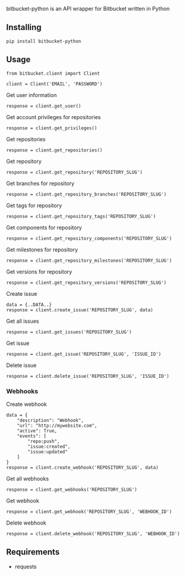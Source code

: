bitbucket-python is an API wrapper for Bitbucket written in Python

## Installing
```
pip install bitbucket-python
```

## Usage
```
from bitbucket.client import Client

client = Client('EMAIL', 'PASSWORD')
```

Get user information
```
response = client.get_user()
```

Get account privileges for repositories
```
response = client.get_privileges()
```

Get repositories
```
response = client.get_repositories()
```

Get repository
```
response = client.get_repository('REPOSITORY_SLUG')
```

Get branches for repository
```
response = client.get_repository_branches('REPOSITORY_SLUG')
```

Get tags for repository
```
response = client.get_repository_tags('REPOSITORY_SLUG')
```

Get components for repository
```
response = client.get_repository_components('REPOSITORY_SLUG')
```

Get milestones for repository
```
response = client.get_repository_milestones('REPOSITORY_SLUG')
```

Get versions for repository
```
response = client.get_repository_versions('REPOSITORY_SLUG')
```

Create issue
```
data = {..DATA..}
response = client.create_issue('REPOSITORY_SLUG', data)
```

Get all issues
```
response = client.get_issues('REPOSITORY_SLUG')
```

Get issue
```
response = client.get_issue('REPOSITORY_SLUG', 'ISSUE_ID')
```

Delete issue
```
response = client.delete_issue('REPOSITORY_SLUG', 'ISSUE_ID')
```

### Webhooks

Create webhook
```
data = {
    "description": "Webhook",
    "url": "http://mywebsite.com",
    "active": True,
    "events": [
        "repo:push",
        "issue:created",
        "issue:updated"
    ]
}
response = client.create_webhook('REPOSITORY_SLUG', data)
```

Get all webhooks
```
response = client.get_webhooks('REPOSITORY_SLUG')
```

Get webhook
```
response = client.get_webhook('REPOSITORY_SLUG', 'WEBHOOK_ID')
```

Delete webhook
```
response = client.delete_webhook('REPOSITORY_SLUG', 'WEBHOOK_ID')
```

## Requirements
- requests
